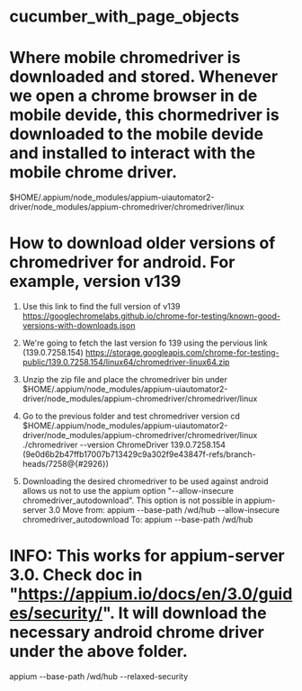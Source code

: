 # cucumber_with_page_objects

# Where mobile chromedriver is downloaded and stored. Whenever we open a chrome browser in de mobile devide, this chormedriver is downloaded to the mobile devide and installed to interact with the mobile chrome driver.
$HOME/.appium/node_modules/appium-uiautomator2-driver/node_modules/appium-chromedriver/chromedriver/linux

# How to download older versions of chromedriver for android. For example, version v139
1) Use this link to find the full version of v139
https://googlechromelabs.github.io/chrome-for-testing/known-good-versions-with-downloads.json

2) We're going to fetch the last version fo 139 using the pervious link (139.0.7258.154)
https://storage.googleapis.com/chrome-for-testing-public/139.0.7258.154/linux64/chromedriver-linux64.zip

3) Unzip the zip file and place the chromedriver bin under $HOME/.appium/node_modules/appium-uiautomator2-driver/node_modules/appium-chromedriver/chromedriver/linux

4) Go to the previous folder and test chromedriver version
cd $HOME/.appium/node_modules/appium-uiautomator2-driver/node_modules/appium-chromedriver/chromedriver/linux
./chromedriver --version
ChromeDriver 139.0.7258.154 (9e0d6b2b47ffb17007b713429c9a302f9e43847f-refs/branch-heads/7258@{#2926})

5) Downloading the desired chromedriver to be used against android allows us not to use the appium option "--allow-insecure chromedriver_autodownload". This option is not possible in appium-server 3.0
Move from:
appium --base-path /wd/hub --allow-insecure chromedriver_autodownload
To:
appium --base-path /wd/hub


# INFO: This works for appium-server 3.0. Check doc in "https://appium.io/docs/en/3.0/guides/security/". It will download the necessary android chrome driver under the above folder.
appium --base-path /wd/hub --relaxed-security